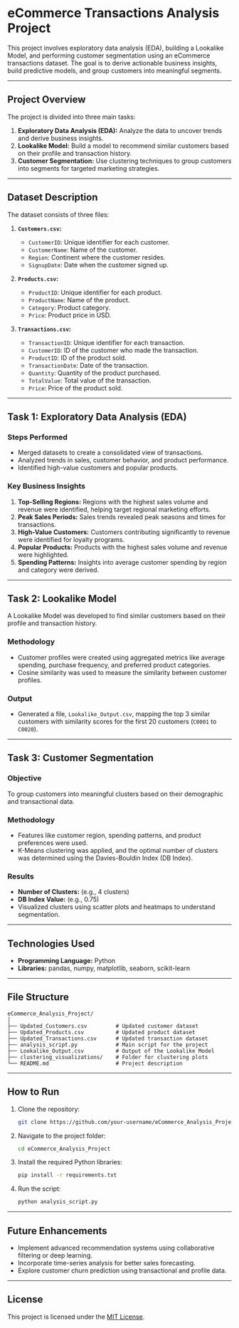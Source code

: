 # **eCommerce Transactions Analysis Project**

This project involves exploratory data analysis (EDA), building a Lookalike Model, and performing customer segmentation using an eCommerce transactions dataset. The goal is to derive actionable business insights, build predictive models, and group customers into meaningful segments.

---

## **Project Overview**
The project is divided into three main tasks:
1. **Exploratory Data Analysis (EDA):** Analyze the data to uncover trends and derive business insights.
2. **Lookalike Model:** Build a model to recommend similar customers based on their profile and transaction history.
3. **Customer Segmentation:** Use clustering techniques to group customers into segments for targeted marketing strategies.

---

## **Dataset Description**
The dataset consists of three files:
1. **`Customers.csv`:**
   - `CustomerID`: Unique identifier for each customer.
   - `CustomerName`: Name of the customer.
   - `Region`: Continent where the customer resides.
   - `SignupDate`: Date when the customer signed up.

2. **`Products.csv`:**
   - `ProductID`: Unique identifier for each product.
   - `ProductName`: Name of the product.
   - `Category`: Product category.
   - `Price`: Product price in USD.

3. **`Transactions.csv`:**
   - `TransactionID`: Unique identifier for each transaction.
   - `CustomerID`: ID of the customer who made the transaction.
   - `ProductID`: ID of the product sold.
   - `TransactionDate`: Date of the transaction.
   - `Quantity`: Quantity of the product purchased.
   - `TotalValue`: Total value of the transaction.
   - `Price`: Price of the product sold.

---

## **Task 1: Exploratory Data Analysis (EDA)**
### **Steps Performed**
- Merged datasets to create a consolidated view of transactions.
- Analyzed trends in sales, customer behavior, and product performance.
- Identified high-value customers and popular products.

### **Key Business Insights**
1. **Top-Selling Regions:** Regions with the highest sales volume and revenue were identified, helping target regional marketing efforts.
2. **Peak Sales Periods:** Sales trends revealed peak seasons and times for transactions.
3. **High-Value Customers:** Customers contributing significantly to revenue were identified for loyalty programs.
4. **Popular Products:** Products with the highest sales volume and revenue were highlighted.
5. **Spending Patterns:** Insights into average customer spending by region and category were derived.

---

## **Task 2: Lookalike Model**
A Lookalike Model was developed to find similar customers based on their profile and transaction history.

### **Methodology**
- Customer profiles were created using aggregated metrics like average spending, purchase frequency, and preferred product categories.
- Cosine similarity was used to measure the similarity between customer profiles.

### **Output**
- Generated a file, `Lookalike_Output.csv`, mapping the top 3 similar customers with similarity scores for the first 20 customers (`C0001` to `C0020`).

---

## **Task 3: Customer Segmentation**
### **Objective**
To group customers into meaningful clusters based on their demographic and transactional data.

### **Methodology**
- Features like customer region, spending patterns, and product preferences were used.
- K-Means clustering was applied, and the optimal number of clusters was determined using the Davies-Bouldin Index (DB Index).

### **Results**
- **Number of Clusters:** (e.g., 4 clusters)
- **DB Index Value:** (e.g., 0.75)
- Visualized clusters using scatter plots and heatmaps to understand segmentation.

---

## **Technologies Used**
- **Programming Language:** Python
- **Libraries:** pandas, numpy, matplotlib, seaborn, scikit-learn

---

## **File Structure**
```
eCommerce_Analysis_Project/
│
├── Updated_Customers.csv         # Updated customer dataset
├── Updated_Products.csv          # Updated product dataset
├── Updated_Transactions.csv      # Updated transaction dataset
├── analysis_script.py            # Main script for the project
├── Lookalike_Output.csv          # Output of the Lookalike Model
├── clustering_visualizations/    # Folder for clustering plots
└── README.md                     # Project description
```

---

## **How to Run**
1. Clone the repository:
   ```bash
   git clone https://github.com/your-username/eCommerce_Analysis_Project.git
   ```
2. Navigate to the project folder:
   ```bash
   cd eCommerce_Analysis_Project
   ```
3. Install the required Python libraries:
   ```bash
   pip install -r requirements.txt
   ```
4. Run the script:
   ```bash
   python analysis_script.py
   ```

---

## **Future Enhancements**
- Implement advanced recommendation systems using collaborative filtering or deep learning.
- Incorporate time-series analysis for better sales forecasting.
- Explore customer churn prediction using transactional and profile data.

---

## **License**
This project is licensed under the [MIT License](LICENSE).
